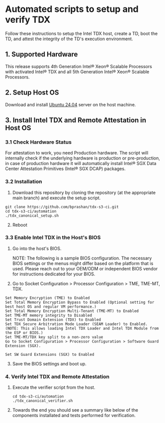 # Automated scripts to setup and verify TDX

Follow these instructions to setup the Intel TDX host, create a TD, boot the TD, and attest the integrity of the TD's execution environment.

## 1. Supported Hardware
This release supports 4th Generation Intel® Xeon® Scalable Processors with activated Intel® TDX and all 5th Generation Intel® Xeon® Scalable Processors.

## 2. Setup Host OS
Download and install [Ubuntu 24.04](https://releases.ubuntu.com/24.04/ubuntu-24.04-live-server-amd64.iso) server on the host machine.

## 3. Install Intel TDX and Remote Attestation in Host OS

### 3.1 Check Hardware Status
For attestation to work, you need Production hardware. The script will internally check if the underlying hardware is production or pre-production, in case of production hardware it will automatically install Intel® SGX Data Center Attestation Primitives (Intel® SGX DCAP) packages. 

### 3.2 Installation
1. Download this repository by cloning the repository (at the appropriate main branch) and execute the setup script.

```
git clone https://github.com/bprashan/tdx-s3-ci.git
cd tdx-s3-ci/automation
./tdx_canonical_setup.sh
```

2. Reboot

### 3.3 Enable Intel TDX in the Host's BIOS

1. Go into the host's BIOS.

   NOTE: The following is a sample BIOS configuration. The necessary BIOS settings or the menus might differ based on the platform that is used. Please reach out to your OEM/ODM or independent BIOS vendor for instructions dedicated for your BIOS.

3. Go to Socket Configuration > Processor Configuration > TME, TME-MT, TDX.

  ```
  Set Memory Encryption (TME) to Enabled
  Set Total Memory Encryption Bypass to Enabled (Optional setting for best host OS and regular VM performance.)
  Set Total Memory Encryption Multi-Tenant (TME-MT) to Enabled
  Set TME-MT memory integrity to Disabled
  Set Trust Domain Extension (TDX) to Enabled
  Set TDX Secure Arbitration Mode Loader (SEAM Loader) to Enabled. (NOTE: This allows loading Intel TDX Loader and Intel TDX Module from the ESP or BIOS.)
  Set TME-MT/TDX key split to a non-zero value
  Go to Socket Configuration > Processor Configuration > Software Guard Extension (SGX).
  
  Set SW Guard Extensions (SGX) to Enabled
  ```
  
3. Save the BIOS settings and boot up.

### 4. Verify Intel TDX and Remote Attestation

1. Execute the verifier script from the host.

   ```
   cd tdx-s3-ci/automation
   ./tdx_canonical_verifier.sh
   ```

2. Towards the end you should see a summary like below of the components installated and tests performed for verification.

    
